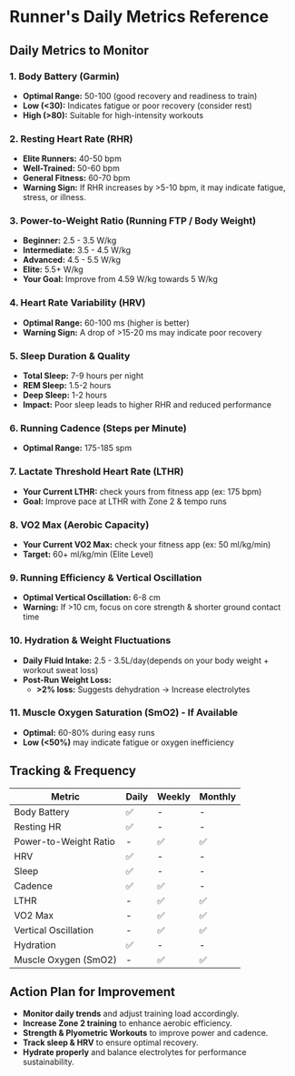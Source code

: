 # **Runner's Daily Metrics Reference**

## **Daily Metrics to Monitor**

### **1. Body Battery (Garmin)**
- **Optimal Range:** 50-100 (good recovery and readiness to train)
- **Low (<30):** Indicates fatigue or poor recovery (consider rest)
- **High (>80):** Suitable for high-intensity workouts

### **2. Resting Heart Rate (RHR)**
- **Elite Runners:** 40-50 bpm
- **Well-Trained:** 50-60 bpm
- **General Fitness:** 60-70 bpm
- **Warning Sign:** If RHR increases by >5-10 bpm, it may indicate fatigue, stress, or illness.

### **3. Power-to-Weight Ratio (Running FTP / Body Weight)**
- **Beginner:** 2.5 - 3.5 W/kg
- **Intermediate:** 3.5 - 4.5 W/kg
- **Advanced:** 4.5 - 5.5 W/kg
- **Elite:** 5.5+ W/kg
- **Your Goal:** Improve from 4.59 W/kg towards 5 W/kg

### **4. Heart Rate Variability (HRV)**
- **Optimal Range:** 60-100 ms (higher is better)
- **Warning Sign:** A drop of >15-20 ms may indicate poor recovery

### **5. Sleep Duration & Quality**
- **Total Sleep:** 7-9 hours per night
- **REM Sleep:** 1.5-2 hours
- **Deep Sleep:** 1-2 hours
- **Impact:** Poor sleep leads to higher RHR and reduced performance

### **6. Running Cadence (Steps per Minute)**
- **Optimal Range:** 175-185 spm

### **7. Lactate Threshold Heart Rate (LTHR)**
- **Your Current LTHR:** check yours from fitness app (ex: 175 bpm)
- **Goal:** Improve pace at LTHR with Zone 2 & tempo runs

### **8. VO2 Max (Aerobic Capacity)**
- **Your Current VO2 Max:** check your fitness app (ex: 50 ml/kg/min)
- **Target:** 60+ ml/kg/min (Elite Level)

### **9. Running Efficiency & Vertical Oscillation**
- **Optimal Vertical Oscillation:** 6-8 cm
- **Warning:** If >10 cm, focus on core strength & shorter ground contact time

### **10. Hydration & Weight Fluctuations**
- **Daily Fluid Intake:** 2.5 - 3.5L/day(depends on your body weight + workout sweat loss)
- **Post-Run Weight Loss:**
  - **>2% loss:** Suggests dehydration → Increase electrolytes

### **11. Muscle Oxygen Saturation (SmO2) - If Available**
- **Optimal:** 60-80% during easy runs
- **Low (<50%)** may indicate fatigue or oxygen inefficiency

## **Tracking & Frequency**

| **Metric** | **Daily** | **Weekly** | **Monthly** |
|------------|----------|------------|------------|
| Body Battery | ✅ | - | - |
| Resting HR | ✅ | - | - |
| Power-to-Weight Ratio | - | ✅ | ✅ |
| HRV | ✅ | - | - |
| Sleep | ✅ | - | - |
| Cadence | ✅ | ✅ | - |
| LTHR | - | ✅ | ✅ |
| VO2 Max | - | ✅ | ✅ |
| Vertical Oscillation | - | ✅ | ✅ |
| Hydration | ✅ | - | - |
| Muscle Oxygen (SmO2) | - | ✅ | ✅ |

## **Action Plan for Improvement**
- **Monitor daily trends** and adjust training load accordingly.
- **Increase Zone 2 training** to enhance aerobic efficiency.
- **Strength & Plyometric Workouts** to improve power and cadence.
- **Track sleep & HRV** to ensure optimal recovery.
- **Hydrate properly** and balance electrolytes for performance sustainability.
